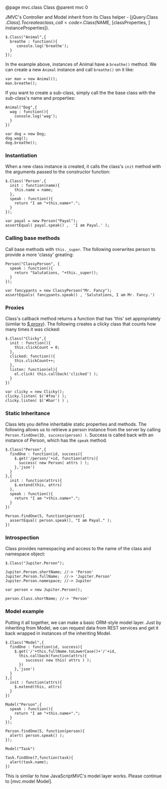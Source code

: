 @page mvc.class Class
@parent mvc 0

JMVC's Controller and Model inherit from its Class helper - [jQuery.Class $.Class]. To create a class, call <code>$.Class(NAME, [classProperties, ] instanceProperties])</code>. 

    $.Class("Animal",{
      breathe : function(){
         console.log('breathe'); 
      }
    });

In the example above, instances of Animal have a <code>breathe()</code> method. We can create a new <code>Animal</code> instance and call <code>breathe()</code> on it like:

    var man = new Animal();
    man.breathe();

If you want to create a sub-class, simply call the the base class with the sub-class's name and properties:

    Animal("Dog",{
      wag : function(){
        console.log('wag');
      }
    })

    var dog = new Dog;
    dog.wag();
    dog.breathe();

### Instantiation

When a new class instance is created, it calls the class's <code>init</code> method with the arguments passed to the constructor function:

    $.Class('Person',{
      init : function(name){
        this.name = name;
      },
      speak : function(){
        return "I am "+this.name+".";
      }
    });
    
    var payal = new Person("Payal");
    assertEqual( payal.speak() ,  'I am Payal.' );

### Calling base methods

Call base methods with <code>this._super</code>.  The following overwrites person
to provide a more 'classy' greating:

    Person("ClassyPerson", {
      speak : function(){
        return "Salutations, "+this._super();
      }
    });
    
    var fancypants = new ClassyPerson("Mr. Fancy");
    assertEquals( fancypants.speak() , 'Salutations, I am Mr. Fancy.')

### Proxies

Class's callback method returns a function that has 'this' set appropriately (similar to [$.proxy](http://api.jquery.com/jQuery.proxy/)).  The following creates a clicky class that counts how many times it was clicked:

    $.Class("Clicky",{
      init : function(){
        this.clickCount = 0;
      },
      clicked: function(){
        this.clickCount++;
      },
      listen: function(el){
        el.click( this.callback('clicked') );
      }
    })
    
    var clicky = new Clicky();
    clicky.listen( $('#foo') );
    clicky.listen( $('#bar') ) ;

### Static Inheritance 

Class lets you define inheritable static properties and methods.  The following allows us to retrieve a person instance from the server by calling <code>Person.findOne(ID, success(person) )</code>.  Success is called back with an instance of Person, which has the <code>speak</code> method.

    $.Class("Person",{
      findOne : function(id, success){
        $.get('/person/'+id, function(attrs){
          success( new Person( attrs ) );
        },'json')
      }
    },{
      init : function(attrs){
        $.extend(this, attrs)
      },
      speak : function(){
        return "I am "+this.name+".";
      }
    })

    Person.findOne(5, function(person){
      assertEqual( person.speak(), "I am Payal." );
    })

### Introspection

Class provides namespacing and access to the name of the class and namespace object:

    $.Class("Jupiter.Person");

    Jupiter.Person.shortName; //-> 'Person'
    Jupiter.Person.fullName;  //-> 'Jupiter.Person'
    Jupiter.Person.namespace; //-> Jupiter
    
    var person = new Jupiter.Person();
    
    person.Class.shortName; //-> 'Person'

### Model example

Putting it all together, we can make a basic ORM-style model layer.  Just by inheriting from Model, we can request data from REST services and get it back wrapped in instances of the inheriting Model.

    $.Class("Model",{
      findOne : function(id, success){
        $.get('/'+this.fullName.toLowerCase()+'/'+id, 
          this.callback(function(attrs){
             success( new this( attrs ) );
          })
        },'json')
      }
    },{
      init : function(attrs){
        $.extend(this, attrs)
      }
    })

    Model("Person",{
      speak : function(){
        return "I am "+this.name+".";
      }
    });

    Person.findOne(5, function(person){
      alert( person.speak() );
    });

    Model("Task")

    Task.findOne(7,function(task){
      alert(task.name);
    })
    

This is similar to how JavaScriptMVC's model layer works. Please continue to [mvc.model Model].